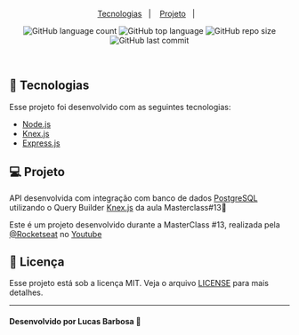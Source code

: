 
<p align="center">
  <a href="#-tecnologias">Tecnologias</a>&nbsp;&nbsp;&nbsp;|&nbsp;&nbsp;&nbsp;
  <a href="#-projeto">Projeto</a>&nbsp;&nbsp;&nbsp;|&nbsp;&nbsp;&nbsp;
</p>

<p align="center">
  <img alt="GitHub language count" src="https://img.shields.io/github/languages/count/lucasbars/NLW03">
  <img alt="GitHub top language" src="https://img.shields.io/github/languages/top/lucasbars/NLW03">
  <img alt="GitHub repo size" src="https://img.shields.io/github/repo-size/lucasbars/NLW03">
  <img alt="GitHub last commit" src="https://img.shields.io/github/last-commit/lucasbars/NLW03">
</p>

<br>

## 🚀 Tecnologias

Esse projeto foi desenvolvido com as seguintes tecnologias:

- [Node.js](https://nodejs.org/en/)
- [Knex.js](http://knexjs.org/)
- [Express.js](https://expressjs.com/pt-br/)


## 💻 Projeto

API desenvolvida com integração com banco de dados [PostgreSQL](https://www.postgresql.org/) utilizando o Query Builder [Knex.js](http://knexjs.org/) da aula Masterclass#13💜

Este é um projeto desenvolvido durante a MasterClass #13, realizada pela [@Rocketseat](https://github.com/Rocketseat) no [Youtube](https://www.youtube.com/watch?v=U7GjS3FuSkA&ab_channel=Rocketseat) 

## 📝 Licença

Esse projeto está sob a licença MIT. Veja o arquivo [LICENSE](LICENSE.md) para mais detalhes.

---

#### Desenvolvido por Lucas Barbosa 💜